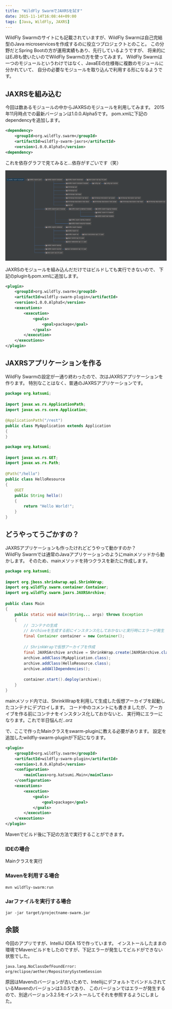 ```yaml
---
title: "WildFly SwarmでJAXRSを試す"
date: 2015-11-14T16:08:44+09:00
tags: [Java, WildFly, JAXRS] 
---
```

WildFly Swarmのサイトにも記載されていますが、WildFly Swarmは自己完結型のJava microservicesを作成するのに役立つプロジェクトとのこと。
この分野だとSpring Bootの方が運用実績もあり、先行しているようですが、
将来的にはEJBも使いたいのでWildFly Swarmの方を使ってみます。
WildFly Swarmは一つのモジュールというわけではなく、JavaEEの仕様毎に複数のモジュールに分かれていて、
自分の必要なモジュールを取り込んで利用する形になるようです。

<!-- MORE -->

## JAXRSを組み込む

今回は数あるモジュールの中からJAXRSのモジュールを利用してみます。
2015年11月時点での最新バージョンは1.0.0.Alpha5です。
pom.xmlに下記のdependencyを追加します。

```xml
<dependency>
    <groupId>org.wildfly.swarm</groupId>
    <artifactId>wildfly-swarm-jaxrs</artifactId>
    <version>1.0.0.Alpha5</version>
<dependency>
```

これを依存グラフで見てみると...依存がすごいです（笑）

![](/images/post_image_39.png)

JAXRSのモジュールを組み込んだだけではビルドしても実行できないので、
下記のpluginもpom.xmlに追加します。

```xml
<plugin>
    <groupId>org.wildfly.swarm</groupId>
    <artifactId>wildfly-swarm-plugin</artifactId>
    <version>1.0.0.Alpha5</version>
    <executions>
        <execution>
            <goals>
                <goal>package</goal>
            </goals>
        </execution>
    </executions>
</plugin>
```

## JAXRSアプリケーションを作る

WildFly Swarmの設定が一通り終わったので、次はJAXRSアプリケーションを作ります。
特別なことはなく、普通のJAXRSアプリケーションです。

```java
package org.katsumi;

import javax.ws.rs.ApplicationPath;
import javax.ws.rs.core.Application;

@ApplicationPath("/rest")
public class MyApplication extends Application
{
}
```

```java
package org.katsumi;

import javax.ws.rs.GET;
import javax.ws.rs.Path;

@Path("/hello")
public class HelloResource
{
    @GET
    public String hello()
    {
        return "Hello World!";
    }
}
```

## どうやってうごかすの？

JAXRSアプリケーションも作ったけれどどうやって動かすのか？  
WildFly Swarmでは通常のJavaアプリケーションのようにmainメソッドから動かします。
そのため、mainメソッドを持つクラスを新たに作成します。

```java
package org.katsumi;

import org.jboss.shrinkwrap.api.ShrinkWrap;
import org.wildfly.swarm.container.Container;
import org.wildfly.swarm.jaxrs.JAXRSArchive;

public class Main
{
    public static void main(String... args) throws Exception
    {
        // コンテナの生成
        // Archiveを生成する前にインスタンス化しておかないと実行時にエラーが発生
        final Container container = new Container();

        // ShrinkWrapで仮想アーカイブを作成
        final JAXRSArchive archive = ShrinkWrap.create(JAXRSArchive.class);
        archive.addClass(MyApplication.class);
        archive.addClass(HelloResource.class);
        archive.addAllDependencies();

        container.start().deploy(archive);
    }
}
```

mainメソッド内では、ShrinkWrapを利用して生成した仮想アーカイブを起動したコンテナにデプロイします。
コード中のコメントにも書きましたが、アーカイブを作る前にコンテナをインスタンス化しておかないと、
実行時にエラーになります。これで半日悩んだ..orz

で、ここで作ったMainクラスをswarm-pluginに教える必要があります。
設定を追加したwildfly-swarm-pluginが下記になります。

```xml
<plugin>
    <groupId>org.wildfly.swarm</groupId>
    <artifactId>wildfly-swarm-plugin</artifactId>
    <version>1.0.0.Alpha5</version>
    <configuration>
        <mainClass>org.katsumi.Main</mainClass>
    </configuration>
    <executions>
        <execution>
            <goals>
                <goal>package</goal>
            </goals>
        </execution>
    </executions>
</plugin>
```

Mavenでビルド後に下記の方法で実行することができます。

### IDEの場合

Mainクラスを実行

### Mavenを利用する場合

    mvn wildfly-swarm:run

### Jarファイルを実行する場合

    jar -jar target/projectname-swarm.jar

## 余談

今回のアプリですが、IntelliJ IDEA 15で作っています。
インストールしたままの環境でMavenビルドをしたのですが、下記エラーが発生してビルドができない状態でした。

    java.lang.NoClassDefFoundError: org/eclipse/aether/RepositorySystemSession

原因はMavenのバージョンが古いためで、IntellijにデフォルトでバンドルされているMavenのバージョンは3.0.5であり、
このバージョンではエラーが発生するので、別途バージョン3.2.5をインストールしてそれを参照するようにしました。

